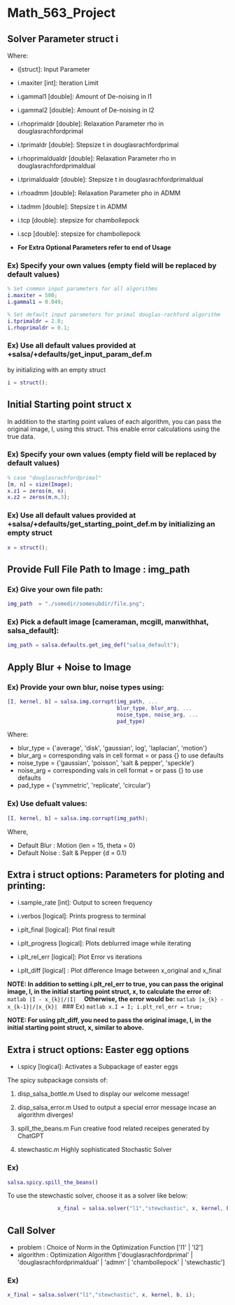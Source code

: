 # Math_563_Project
## Solver Parameter struct i
Where:
- i[struct]: Input Parameter
- i.maxiter [int]: Iteration Limit
- i.gammal1 [double]: Amount of De-noising in l1
- i.gammal2 [double]: Amount of De-noising in l2
    
- i.rhoprimaldr [double]: Relaxation Parameter rho in douglasrachfordprimal
- i.tprimaldr   [double]: Stepsize t in douglasrachfordprimal
    
- i.rhoprimaldualdr [double]: Relaxation Parameter rho in douglasrachfordprimaldual
- i.tprimaldualdr   [double]: Stepsize t in douglasrachfordprimaldual
    
- i.rhoadmm [double]: Relaxation Parameter pho in ADMM
- i.tadmm   [double]: Stepsize t in ADMM
    
- i.tcp [double]: stepsize for chambollepock
- i.scp [double]: stepsize for chambollepock

- **For Extra Optional Parameters refer to end of Usage**

 ### Ex) Specify your own values (empty field will be replaced by default values)
```matlab
% Set common input parameters for all algorithms
i.maxiter = 500;
i.gammal1 = 0.049;

% Set default input parameters for primal douglas-rachford algorithm
i.tprimaldr = 2.0;
i.rhoprimaldr = 0.1;
```

### Ex) Use all default values provided at +salsa/+defaults/get_input_param_def.m
by initializing with an empty struct
```matlab
i = struct();
```


## Initial Starting point struct x
In addition to the starting point values of each algorithm, you can pass the original image, 
I, using this struct. This enable error calculations using the true data.
 ### Ex) Specify your own values (empty field will be replaced by default values)
```matlab
% case "douglasrachfordprimal"
[m, n] = size(Image);
x.z1 = zeros(m, n);
x.z2 = zeros(m,n,3);
```

### Ex) Use all default values provided at +salsa/+defaults/get_starting_point_def.m by initializing an empty struct
```matlab
x = struct();
```
  
  
## Provide Full File Path to Image : img_path      
### Ex) Give your own file path:
```matlab
img_path  = "./somedir/somesubdir/file.png";
```

### Ex) Pick a default image [cameraman, mcgill, manwithhat, salsa_default]:
```matlab
img_path = salsa.defaults.get_img_def("salsa_default");
```


## Apply Blur + Noise to Image
### Ex) Provide your own blur, noise types using:
```matlab
[I, kernel, b] = salsa.img.corrupt(img_path, ...
                                   blur_type, blur_arg, ...
                                   noise_type, noise_arg, ...
                                   pad_type)
```
Where:
- blur_type = {'average', 'disk', 'gaussian', log', 'laplacian', 'motion'}
- blur_arg  = corresponding vals in cell format
            = or pass {} to use defaults
- noise_type = {'gaussian', 'poisson', 'salt & pepper', 'speckle'}
- noise_arg  = corresponding vals in cell format
             = or pass {} to use defaults
- pad_type = {'symmetric', 'replicate', 'circular'}

### Ex) Use defualt values:
```matlab
[I, kernel, b] = salsa.img.corrupt(img_path);
```

Where, 
- Default Blur  : Motion {len = 15, theta = 0}
- Default Noise : Salt & Pepper {d = 0.1}


## Extra i struct options: Parameters for ploting and printing: 
- i.sample_rate [int]: Output to screen frequency
- i.verbos [logical]: Prints progress to terminal
    
- i.plt_final [logical]: Plot final result
- i.plt_progress [logical]: Plots deblurred image while iterating
- i.plt_rel_err [logical]: Plot Error vs iterations
- i.plt_diff [logical] : Plot difference Image between x_original and x_final
    
**NOTE: In addition to setting i.plt_rel_err to true, you can pass
        the original image, I, in the initial starting point struct, x, to
        calculate the error of:**
        ```matlab
                                |I - x_{k}|/|I| 
        ```
        **Otherwise, the error would be:**
        ```matlab
                          |x_{k} - x_{k-1}|/|x_{k}|
        ```
        ### Ex)
        ```matlab
            x.I = I;
            i.plt_rel_err = true;
        ```
        
**NOTE: For using plt_diff, you need to pass the original image, I,
        in the initial starting point struct, x, similar to above.**


## Extra i struct options: Easter egg options
- i.spicy [logical]: Activates a Subpackage of easter eggs 

The spicy subpackage consists of:
1) disp_salsa_bottle.m
   Used to display our welcome message!

2) disp_salsa_error.m
   Used to output a special error message incase an algorithm
   diverges!

3) spill_the_beans.m
   Fun creative food related receipes generated by ChatGPT

4) stewchastic.m
   Highly sophisticated Stochastic Solver

### Ex) 
```matlab
salsa.spicy.spill_the_beans()
```
To use the stewchastic solver, choose it as a solver like
below:
```matlab
                x_final = salsa.solver("l1","stewchastic", x, kernel, b, i);
```


## Call Solver
- problem : Choice of Norm in the Optimization Function ['l1' | 'l2']                
- algorithm : Optimization Algorithm ['douglasrachfordprimal'     |
                                      'douglasrachfordprimaldual' |
                                      'admm'                      |
                                      'chambollepock'             |
                                      'stewchastic']
### Ex)
```matlab
x_final = salsa.solver("l1","stewchastic", x, kernel, b, i);
```
